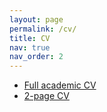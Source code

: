 ```yaml
---
layout: page
permalink: /cv/
title: CV
nav: true
nav_order: 2
---
```


- [Full academic CV](https://github.com/robinblythe/cv_robin_blythe/blob/main/RB_full_CV.pdf)
- [2-page CV](https://github.com/robinblythe/cv_robin_blythe/blob/main/RB_2page_CV.pdf)
